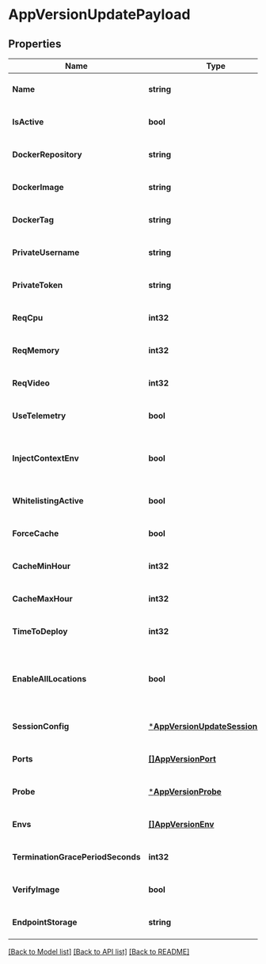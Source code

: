 # AppVersionUpdatePayload

## Properties
Name | Type | Description | Notes
------------ | ------------- | ------------- | -------------
**Name** | **string** | The Version Name | [optional] [default to null]
**IsActive** | **bool** | If the Version is active currently in the system | [optional] [default to null]
**DockerRepository** | **string** | The Repository where the image is (i.e. &#39;harbor.edgegap.com&#39; or &#39;docker.io&#39;) | [optional] [default to null]
**DockerImage** | **string** | The name of your image (i.e. &#39;edgegap/demo&#39;) | [optional] [default to null]
**DockerTag** | **string** | The tag of your image (i.e. &#39;0.1.2&#39;) | [optional] [default to null]
**PrivateUsername** | **string** | The username to access the docker repository | [optional] [default to null]
**PrivateToken** | **string** | The Private Password or Token of the username (We recommend to use a token) | [optional] [default to null]
**ReqCpu** | **int32** | Units of vCPU needed (1024 &#x3D; 1vcpu) | [optional] [default to null]
**ReqMemory** | **int32** | Units of memory in MB needed (1024 &#x3D; 1GB) | [optional] [default to null]
**ReqVideo** | **int32** | Units of GPU needed (1024&#x3D; 1 GPU) | [optional] [default to null]
**UseTelemetry** | **bool** | Allow to inject ASA Variables | [optional] [default to null]
**InjectContextEnv** | **bool** | DEPRECATED - The context environment variables are now injected into all deployments by default. No changes are required. (https://docs.edgegap.com/docs/deployment/injected-variables) | [optional] [default to null]
**WhitelistingActive** | **bool** | ACL Protection is active | [optional] [default to null]
**ForceCache** | **bool** | Allow faster deployment by caching your container image in every Edge site | [optional] [default to null]
**CacheMinHour** | **int32** | Start of the preferred interval for caching your container | [optional] [default to null]
**CacheMaxHour** | **int32** | End of the preferred interval for caching your container | [optional] [default to null]
**TimeToDeploy** | **int32** | Estimated maximum time in seconds to deploy, after this time we will consider it not working and retry. | [optional] [default to null]
**EnableAllLocations** | **bool** | Enable every location available. By enabling this, your request will use every potential location, including those which may require a longer time to deploy. This means that your application may take up to 2 minutes before being up and ready. This functionality does not support ACL and Caching at the moment. | [optional] [default to null]
**SessionConfig** | [***AppVersionUpdateSessionConfig**](AppVersionUpdateSessionConfig.md) | Parameters defining the behavior of a session-based app version. If set, the app is considered to be session-based. | [optional] [default to null]
**Ports** | [**[]AppVersionPort**](AppVersionPort.md) |  | [optional] [default to null]
**Probe** | [***AppVersionProbe**](AppVersionProbe.md) |  | [optional] [default to null]
**Envs** | [**[]AppVersionEnv**](AppVersionEnv.md) |  | [optional] [default to null]
**TerminationGracePeriodSeconds** | **int32** | Termination grace period in seconds after the SIGTERM signal has been sent | [optional] [default to null]
**VerifyImage** | **bool** | By enabling the verify_image option, your image infos (docker_repository, docker_image, docker_tag) will be tested. | [optional] [default to null]
**EndpointStorage** | **string** | The name of the endpoint storage to link | [optional] [default to null]

[[Back to Model list]](../README.md#documentation-for-models) [[Back to API list]](../README.md#documentation-for-api-endpoints) [[Back to README]](../README.md)


